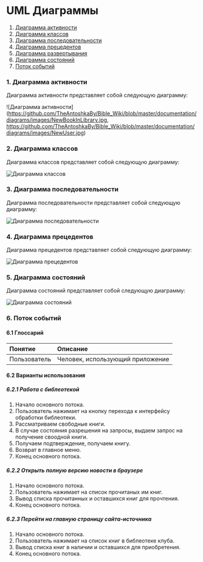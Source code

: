 # UML Диаграммы
1. [Диаграмма активности](#1)
2. [Диаграмма классов](#2)
3. [Диаграмма последовательности](#3)
4. [Диаграмма прецедентов](#4)
5. [Диаграмма развертывания](#5)
6. [Диаграмма состояний](#6)
7. [Поток событий](#7)
### 1. Диаграмма активности<a name="1"></a>
Диаграмма активности представляет собой следующую диаграмму: 

![Диаграмма активности](https://github.com/TheAntoshkaBy/Bible_Wiki/blob/master/documentation/diagrams/images/NewBookInLibrary.jpg, https://github.com/TheAntoshkaBy/Bible_Wiki/blob/master/documentation/diagrams/images/NewUser.jpg)


### 2. Диаграмма классов<a name="2"></a>
Диаграмма классов представляет собой следующую диаграмму: 

![Диаграмма классов](https://github.com/TheAntoshkaBy/Bible_Wiki/blob/master/documentation/diagrams/images/PoslDi.jpg)

### 3. Диаграмма последовательности<a name="3"></a>
Диаграмма последовательности представляет собой следующую диаграмму: 

![Диаграмма последовательности](https://github.com/TheAntoshkaBy/Bible_Wiki/blob/master/documentation/diagrams/images/PoslDi.jpg)

### 4. Диаграмма прецедентов<a name="4"></a>
Диаграмма прецедентов представляет собой следующую диаграмму: 

![Диаграмма прецедентов](https://github.com/TheAntoshkaBy/Bible_Wiki/blob/master/documentation/diagrams/images/CaseDiagramm.jpg)


### 5. Диаграмма состояний<a name="6"></a>
Диаграмма состояний представляет собой следующую диаграмму: 

![Диаграмма состояний](https://github.com/TheAntoshkaBy/Bible_Wiki/blob/master/documentation/diagrams/images/StateDi.jpg)

### 6. Поток событий<a name="7"></a>
#### 6.1 Глоссарий
| Понятие | Описание |
|:--|:--|
| Пользователь | Человек, использующий приложение |
#### 6.2 Варианты использования
##### 6.2.1 Работа с библеотекой

1. Начало основного потока.
2. Пользователь нажимает на кнопку перехода к интерфейсу обработки библеотеки.
3. Рассматриваем свободные книги.
4. В случае состояния разрешения на запросы, выдаем запрос на получение своодной книги.
5. Получаем подтверждение, получаем книгу.
6. Возврат в главное меню.
7. Конец основного потока.

##### 6.2.2 Открыть полную версию новости в браузере

1. Начало основного потока.
2. Пользователь нажимает на список прочитаных им книг.
3. Вывод списка прочитанных и оставшихся книг для прочтения.
4. Конец основного потока.

##### 6.2.3 Перейти на главную страницу сайта-источника

1. Начало основного потока.
2. Пользователь нажимает на список книг в библеотеке клуба.
3. Вывод списка книг в наличии и оставшихся для приобретения.
4. Конец основного потока.



